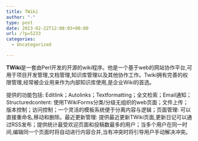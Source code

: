 ```yaml
---
title: TWiki
author: "-"
type: post
date: 2013-02-22T12:08:03+00:00
url: /?p=5233
categories:
  - Uncategorized

---
```

**TWiki**是一套由Perl开发的开源的wiki程序。他是一个基于web的网站协作平台,可用于项目开发管理,文档管理,知识库管理以及其他协作工作。Twiki拥有完善的权限管理,经常被企业用来作为内部知识库使用,是企业Wiki的首选。

提供的功能包括: Editlink；Autolinks；Textformatting；全文检索；Email通知；Structuredcontent: 使用TWikiForms分类/分级无组织的web页面；文件上传；版本控制；访问控制；一个灵活的模板系统便于分离内容与逻辑；页面管理: 可以直接重命名,移动和删除。最近更新管理: 提供最近更新TWiki页面,更新日记可以通过RSS发布；提供统计最受欢迎页面和投稿数最多的用户；当多个用户在同一时间,编辑同一个页面时将自动进行内容合并,当有冲突时将引导用户手动解决冲突。